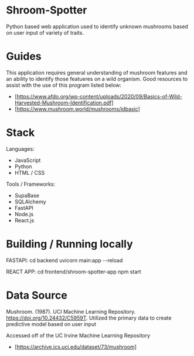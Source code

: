 # Shroom-Spotter
Python based web application used to identify unknown mushrooms based on user input of variety of traits. 

# Guides
This application requires general understanding of mushroom features and an ability to identify those featueres on a wild organism.
Good resources to assist with the use of this program listed below:
- [https://www.afdo.org/wp-content/uploads/2020/09/Basics-of-Wild-Harvested-Mushroom-Identification.pdf]
- [https://www.mushroom.world/mushrooms/idbasic]

# Stack
Languages:
- JavaScript
- Python
- HTML / CSS

Tools / Frameworks:
- SupaBase
- SQLAlchemy
- FastAPI
- Node.js
- React.js

# Building / Running locally
FASTAPI:
cd backend
uvicorn main:app --reload

REACT APP:
cd frontend/shroom-spotter-app
npm start

# Data Source
Mushroom. (1987). UCI Machine Learning Repository. https://doi.org/10.24432/C5959T.
Utilized the primary data to create predictive model based on user input

Accessed off of the UC Irvine Machine Learning Repository
- [https://archive.ics.uci.edu/dataset/73/mushroom]
